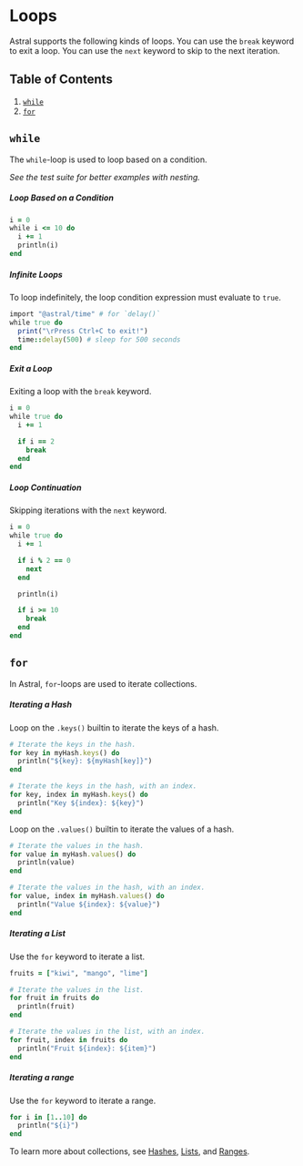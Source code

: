 # Loops

Astral supports the following kinds of loops. You can use the `break` keyword to exit a loop. You can use the `next` keyword to skip to the next iteration.

## Table of Contents
1. [`while`](#while)
2. [`for`](#for)

## `while`

The `while`-loop is used to loop based on a condition.

*See the test suite for better examples with nesting.*

##### Loop Based on a Condition

```ruby
i = 0
while i <= 10 do
  i += 1
  println(i)
end
```

##### Infinite Loops

To loop indefinitely, the loop condition expression must evaluate to `true`.

```ruby
import "@astral/time" # for `delay()`
while true do
  print("\rPress Ctrl+C to exit!")
  time::delay(500) # sleep for 500 seconds
end
```

##### Exit a Loop

Exiting a loop with the `break` keyword.

```ruby
i = 0
while true do
  i += 1

  if i == 2
    break
  end
end
```

##### Loop Continuation
Skipping iterations with the `next` keyword.
```ruby
i = 0
while true do
  i += 1

  if i % 2 == 0
    next
  end

  println(i)

  if i >= 10
    break
  end
end
```

## `for`

In Astral, `for`-loops are used to iterate collections.

##### Iterating a Hash

Loop on the `.keys()` builtin to iterate the keys of a hash.

```ruby
# Iterate the keys in the hash.
for key in myHash.keys() do
  println("${key}: ${myHash[key]}")
end

# Iterate the keys in the hash, with an index.
for key, index in myHash.keys() do
  println("Key ${index}: ${key}")
end
```

Loop on the `.values()` builtin to iterate the values of a hash.

```ruby
# Iterate the values in the hash.
for value in myHash.values() do
  println(value)
end

# Iterate the values in the hash, with an index.
for value, index in myHash.values() do
  println("Value ${index}: ${value}")
end
```

##### Iterating a List

Use the `for` keyword to iterate a list.

```ruby
fruits = ["kiwi", "mango", "lime"]

# Iterate the values in the list.
for fruit in fruits do
  println(fruit)
end

# Iterate the values in the list, with an index.
for fruit, index in fruits do
  println("Fruit ${index}: ${item}")
end
```

##### Iterating a range

Use the `for` keyword to iterate a range.

```ruby
for i in [1..10] do
  println("${i}")
end
```

To learn more about collections, see [Hashes](hashes.md), [Lists](lists.md), and [Ranges](ranges.md).